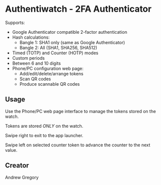 # Authentiwatch - 2FA Authenticator

Supports:

* Google Authenticator compatible 2-factor authentication
* Hash calculations:
  * Bangle 1: SHA1 only (same as Google Authenticator)
  * Bangle 2: All (SHA1, SHA256, SHA512)
* Timed (TOTP) and Counter (HOTP) modes
* Custom periods
* Between 6 and 10 digits
* Phone/PC configuration web page:
  * Add/edit/delete/arrange tokens
  * Scan QR codes
  * Produce scannable QR codes

## Usage

Use the Phone/PC web page interface to manage the tokens stored on the watch.

Tokens are stored *ONLY* on the watch.

Swipe right to exit to the app launcher.

Swipe left on selected counter token to advance the counter to the next value.

## Creator

Andrew Gregory
